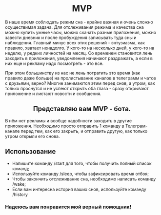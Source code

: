 <h1 align = "center"> MVP </h1>
<p> В наше время соблюдать режим сна - крайне важная и очень сложно осуществимая задача. Для отслеживания режима и качества сна можно купить умные часы, можно скачать разные приложения, можно завести дневник и после пробуждения записывать туда сны и наблюдения. Главный минус всех этих решений - энтузиазма, как правило, хватает ненадолго. У кого-то на несколько дней, у кого-то на неделю, у редких личностей на месяц. Со временем становится лень заходить в приложения, уведомления начинают раздражать, а если в них еще и рекламу надо посмотреть - это все. </p>

<p> При этом большинству из нас не лень потратить это время (как правило даже больше) на пролистывание каналов в телеграмм и чатов с друзьями, верно? Многие занимаются этим перед снов, а утром, как только проснутся и не успеют открыть оба глаза - сразу открывают приложение и листают новости и сообщения.</p> 

<h2 align = "center">Представляю вам MVP - бота.</h2>
<p>В нём нет рекламы и вообще надобности заходить в другие приложения. Необходимо просто отправить 1 команду в Телеграм-канале перед тем, как его закрыть, и отправить другую, как только утром открыли его снова.</p>

<h2 align = "left">Использование</h2>
<ul>
  <li>Напишите команду /start для того, чтобы получить полный список команд;</li>
  <li>Используйте команду /sleep, чтобы зафиксировать время отбоя;</li>
  <li>Чтобы закончить отслеживание сна, необходимо написать команду /wake;</li>
  <li>Если вам интересна история ваших снов, используйте команду /history</li>
</ul>

<h3>Надеюсь вам понравится мой верный помощник!</h3>

